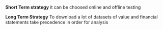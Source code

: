 **Short Term strategy**
it can be choosed online and offline testing

**Long Term Strategy**
To download a lot of datasets of value and financial statements take precedence in order for analysis


